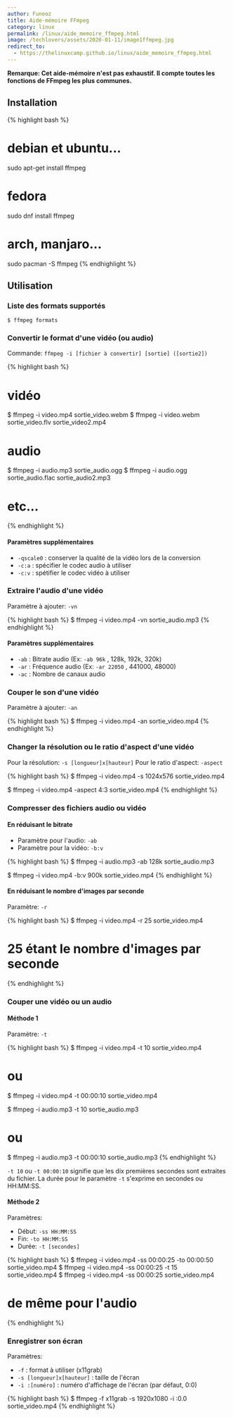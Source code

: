 ```yaml
---
author: Funeoz
title: Aide-mémoire FFmpeg
category: linux
permalink: /linux/aide_memoire_ffmpeg.html
image: /techlovers/assets/2020-01-11/image1ffmpeg.jpg
redirect_to:
  - https://thelinuxcamp.github.io/linux/aide_memoire_ffmpeg.html
---
```


**Remarque: Cet aide-mémoire n'est pas exhaustif. Il compte toutes les fonctions de FFmpeg les plus communes.**

## Installation

{% highlight bash %}
# debian et ubuntu...
sudo apt-get install ffmpeg
# fedora
sudo dnf install ffmpeg
# arch, manjaro...
sudo pacman -S ffmpeg
{% endhighlight %}

## Utilisation

### Liste des formats supportés

```$ ffmpeg formats```

### Convertir le format d'une vidéo (ou audio)

Commande: ```ffmpeg -i [fichier à convertir] [sortie] ([sortie2])```

{% highlight bash %}
# vidéo
$ ffmpeg -i video.mp4 sortie_video.webm
$ ffmpeg -i video.webm sortie_video.flv sortie_video2.mp4

# audio
$ ffmpeg -i audio.mp3 sortie_audio.ogg
$ ffmpeg -i audio.ogg sortie_audio.flac sortie_audio2.mp3
# etc... 
{% endhighlight %}

#### Paramètres supplémentaires

- ```-qscale0``` : conserver la qualité de la vidéo lors de la conversion
- ```-c:a``` : spécifier le codec audio à utiliser
- ```-c:v``` : spétifier le codec vidéo à utiliser

### Extraire l'audio d'une vidéo

Paramètre à ajouter: ```-vn```

{% highlight bash %}
$ ffmpeg -i video.mp4 -vn sortie_audio.mp3
{% endhighlight %}

#### Paramètres supplémentaires

- ```-ab``` : Bitrate audio (Ex: ```-ab 96k``` , 128k, 192k, 320k)
- ```-ar``` : Fréquence audio (Ex: ```-ar 22050``` , 441000, 48000)
- ```-ac``` : Nombre de canaux audio

### Couper le son d'une vidéo

Paramètre à ajouter: ```-an```

{% highlight bash %}
$ ffmpeg -i video.mp4 -an sortie_video.mp4
{% endhighlight %}

### Changer la résolution ou le ratio d'aspect d'une vidéo 

Pour la résolution: ```-s [longueur]x[hauteur]```
Pour le ratio d'aspect: ```-aspect```

{% highlight bash %}
$ ffmpeg -i video.mp4 -s 1024x576 sortie_video.mp4

$ ffmpeg -i video.mp4 -aspect 4:3 sortie_video.mp4
{% endhighlight %}

### Compresser des fichiers audio ou vidéo

#### En réduisant le bitrate

- Paramètre pour l'audio: ```-ab```
- Paramètre pour la vidéo: ```-b:v```

{% highlight bash %}
$ ffmpeg -i audio.mp3 -ab 128k sortie_audio.mp3

$ ffmpeg -i video.mp4 -b:v 900k sortie_video.mp4
{% endhighlight %}

#### En réduisant le nombre d'images par seconde

Paramètre: ```-r```

{% highlight bash %}
$ ffmpeg -i video.mp4 -r 25 sortie_video.mp4
# 25 étant le nombre d'images par seconde
{% endhighlight %}

### Couper une vidéo ou un audio

#### Méthode 1

Paramètre: ```-t```

{% highlight bash %}
$ ffmpeg -i video.mp4 -t 10 sortie_video.mp4
# ou
$ ffmpeg -i video.mp4 -t 00:00:10 sortie_video.mp4

$ ffmpeg -i audio.mp3 -t 10 sortie_audio.mp3
# ou
$ ffmpeg -i audio.mp3 -t 00:00:10 sortie_audio.mp3
{% endhighlight %}

```-t 10``` ou ```-t 00:00:10``` signifie que les dix premières secondes sont extraites du fichier.
La durée pour le paramètre ```-t``` s'exprime en secondes ou HH:MM:SS.

#### Méthode 2

Paramètres: 
- Début: ```-ss HH:MM:SS```
- Fin: ```-to HH:MM:SS```
- Durée: ```-t [secondes]```

{% highlight bash %}
$ ffmpeg -i video.mp4 -ss 00:00:25 -to 00:00:50 sortie_video.mp4
$ ffmpeg -i video.mp4 -ss 00:00:25 -t 15 sortie_video.mp4
$ ffmpeg -i video.mp4 -ss 00:00:25 sortie_video.mp4

# de même pour l'audio
{% endhighlight %}

### Enregistrer son écran

Paramètres:

- ```-f``` : format à utiliser (x11grab)
- ```-s [longueur]x[hauteur]``` : taille de l'écran
- ```-i :[numéro]``` : numéro d'affichage de l'écran (par défaut, 0:0)

{% highlight bash %}
$ ffmpeg -f x11grab -s 1920x1080 -i :0.0 sortie_video.mp4
{% endhighlight %}




















